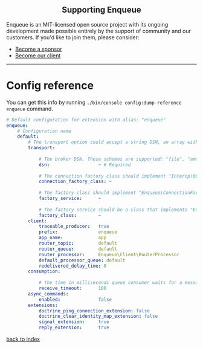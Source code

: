 <h2 align="center">Supporting Enqueue</h2>

Enqueue is an MIT-licensed open source project with its ongoing development made possible entirely by the support of community and our customers. If you'd like to join them, please consider:

- [Become a sponsor](https://www.patreon.com/makasim)
- [Become our client](http://forma-pro.com/)

---

# Config reference

You can get this info by running `./bin/console config:dump-reference enqueue` command.

```yaml
# Default configuration for extension with alias: "enqueue"
enqueue:
    # Configuration name
    default: 
        # The transport option could accept a string DSN, an array with DSN key, or null. It accept extra options. To find out what option you can set, look at connection factory constructor docblock.
        transport:
    
            # The broker DSN. These schemes are supported: "file", "amqp", "amqps", "db2", "ibm-db2", "mssql", "sqlsrv", "mysql", "mysql2", "pgsql", "postgres", "sqlite", "sqlite3", "null", "gearman", "beanstalk", "kafka", "rdkafka", "redis", "stomp", "sqs", "gps", "mongodb", to use these "file", "amqp", "amqps", "db2", "ibm-db2", "mssql", "sqlsrv", "mysql", "mysql2", "pgsql", "postgres", "sqlite", "sqlite3", "null", "gearman", "beanstalk", "kafka", "rdkafka", "redis", "stomp", "sqs", "gps", "mongodb" you have to install a package.
            dsn:                  ~ # Required
    
            # The connection factory class should implement "Interop\Queue\ConnectionFactory" interface
            connection_factory_class: ~
    
            # The factory class should implement "Enqueue\ConnectionFactoryFactoryInterface" interface
            factory_service:      ~
    
            # The factory service should be a class that implements "Enqueue\ConnectionFactoryFactoryInterface" interface
            factory_class:        ~
        client:
            traceable_producer:   true
            prefix:               enqueue
            app_name:             app
            router_topic:         default
            router_queue:         default
            router_processor:     Enqueue\Client\RouterProcessor
            default_processor_queue: default
            redelivered_delay_time: 0
        consumption:
    
            # the time in milliseconds queue consumer waits for a message (100 ms by default)
            receive_timeout:      100
        async_commands:
            enabled:              false
        extensions:
            doctrine_ping_connection_extension: false
            doctrine_clear_identity_map_extension: false
            signal_extension:     true
            reply_extension:      true
```

[back to index](../index.md)
